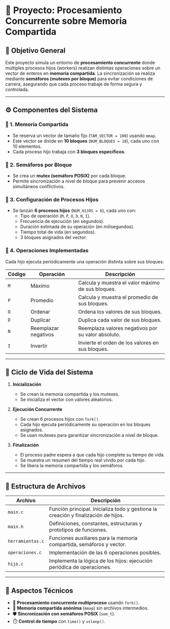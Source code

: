 # 🧠 Proyecto: Procesamiento Concurrente sobre Memoria Compartida

## 🎯 Objetivo General

Este proyecto simula un entorno de **procesamiento concurrente** donde múltiples procesos hijos (workers) realizan distintas operaciones sobre un vector de enteros en **memoria compartida**. La sincronización se realiza mediante **semáforos (mutexes por bloque)** para evitar condiciones de carrera, asegurando que cada proceso trabaje de forma segura y controlada.

---

## ⚙️ Componentes del Sistema

### 🔹 1. Memoria Compartida

- Se reserva un vector de tamaño fijo (`TAM_VECTOR = 100`) usando `mmap`.
- Este vector se divide en **10 bloques** (`NUM_BLOQUES = 10`), cada uno con 10 elementos.
- Cada proceso hijo trabaja con **3 bloques específicos**.

### 🔹 2. Semáforos por Bloque

- Se crea un **mutex (semáforo POSIX)** por cada bloque.
- Permite sincronización a nivel de bloque para prevenir accesos simultáneos conflictivos.

### 🔹 3. Configuración de Procesos Hijos

- Se lanzan **6 procesos hijos** (`NUM_HIJOS = 6`), cada uno con:
  - Tipo de operación (`M`, `P`, `O`, `D`, `N`, `I`).
  - Frecuencia de ejecución (en segundos).
  - Duración estimada de su operación (en milisegundos).
  - Tiempo total de vida (en segundos).
  - 3 bloques asignados del vector.

### 🔹 4. Operaciones Implementadas

Cada hijo ejecuta periódicamente una operación distinta sobre sus bloques:

| Código | Operación             | Descripción                                              |
|--------|------------------------|----------------------------------------------------------|
| `M`    | Máximo                 | Calcula y muestra el valor máximo de sus bloques.        |
| `P`    | Promedio               | Calcula y muestra el promedio de sus bloques.            |
| `O`    | Ordenar                | Ordena los valores de sus bloques.                       |
| `D`    | Duplicar               | Duplica cada valor de sus bloques.                       |
| `N`    | Reemplazar negativos   | Reemplaza valores negativos por su valor absoluto.       |
| `I`    | Invertir               | Invierte el orden de los valores en sus bloques.         |

---

## 🔁 Ciclo de Vida del Sistema

1. **Inicialización**
   - Se crean la memoria compartida y los mutexes.
   - Se inicializa el vector con valores aleatorios.

2. **Ejecución Concurrente**
   - Se crean 6 procesos hijos con `fork()`.
   - Cada hijo ejecuta periódicamente su operación en los bloques asignados.
   - Se usan mutexes para garantizar sincronización a nivel de bloque.

3. **Finalización**
   - El proceso padre espera a que cada hijo complete su tiempo de vida.
   - Se muestra un resumen del tiempo real vivido por cada hijo.
   - Se libera la memoria compartida y los semáforos.

---

## 🧩 Estructura de Archivos

| Archivo         | Descripción                                                                 |
|-----------------|------------------------------------------------------------------------------|
| `main.c`        | Función principal. Inicializa todo y gestiona la creación y finalización de hijos. |
| `main.h`        | Definiciones, constantes, estructuras y prototipos de funciones.             |
| `herramientas.c`| Funciones auxiliares para la memoria compartida, semáforos y vector.         |
| `operaciones.c` | Implementación de las 6 operaciones posibles.                                |
| `hijo.c`        | Implementa la lógica de los hijos: ejecución periódica de operaciones.       |

---

## 🧪 Aspectos Técnicos

- 🧵 **Procesamiento concurrente multiproceso** usando `fork()`.
- 🧠 **Memoria compartida anónima** (`mmap`) sin archivos intermedios.
- 🛡️ **Sincronización con semáforos POSIX** (`sem_t`).
- ⏱️ **Control de tiempo** con `time()` y `usleep()`.